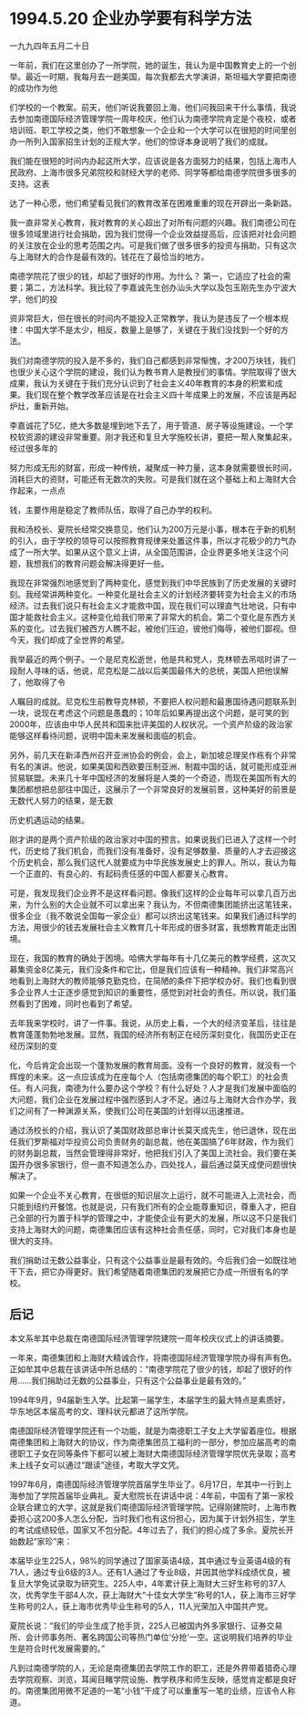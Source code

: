 # 1994.5.20 企业办学要有科学方法

一九九四年五月二十日  
  
 一年前，我们在这里创办了一所学院，她的诞生，我认为是中国教育史上的一个创举。最近一时期，我每月去一趟美国，每次我都去大学演讲，斯坦福大学要把南德的成功作为他  
  
 们学校的一个教案。前天，他们听说我要回上海，他们问我回来干什么事情，我说去参加南德国际经济管理学院一周年校庆，他们认为南德学院肯定是个夜校，或者培训班、职工学校之类，他们不敢想象一个企业和一个大学可以在很短的时间里创办一所列入国家招生计划的正规大学，他们的惊讶本身说明了我们的成就。  
  
 我们能在很短的时间内办起这所大学，应该说是各方面努力的结果，包括上海市人民政府、上海市很多兄弟院校和财经大学的老师、同学等都给南德学院很多很多的支持。这表  
  
 达了一种心愿，他们希望看见我们的教育改革在困难重重的现在开辟出一条新路。  
  
 我一直非常关心教育，我对教育的关心超出了对所有问题的兴趣。我们南德公司在很多领域里进行社会捐助，因为我们觉得一个企业效益提高后，应该把对社会问题的关注放在企业的思考范围之内。可是我们做了很多很多的投资与捐助，只有这次与上海财大的合作是最有效的。钱花在了最恰当的地方。  
  
 南德学院花了很少的钱，却起了很好的作用。为什么？ 第一，它适应了社会的需要；第二，方法科学。我比较了李嘉诚先生创办汕头大学以及包玉刚先生办宁波大学，他们的投  
  
 资非常巨大，但在很长的时间内不能投入正常教学，我认为是违反了一个根本规律：中国大学不是太少，相反，数量上是够了，关键在于我们没找到一个好的方法。  
  
 我们对南德学院的投入是不多的，我们自己都感到非常惭愧，才200万块钱，我们也很少关心这个学院的建设，我们认为教书育人是教授们的事情。学院取得了很大成果，我认为关键在于我们充分认识到了社会主义40年教育的本身的积累和成果。我们现在整个教学改革应该是在社会主义四十年成果上的发展，不应该是再起炉灶，重新开始。  
  
 李嘉诚花了5亿，绝大多数是埋到地下去了，用于管道、房子等设施建设。一个学校软资源的建设非常重要。刚才我还和复旦大学施校长讲，要把一帮人聚集起来，经过很多年的  
  
 努力形成无形的财富，形成一种传统，凝聚成一种力量，这本身就需要很长时间，消耗巨大的资财，可能还有无数次的失败。可是我们就在这个基础上和上海财大合作起来，一点点  
  
 钱，主要作用是稳定了教师队伍，取得了自己办学的权利。  
  
 我和汤校长、夏院长经常交换意见，他们认为200万元是小事，根本在于新的机制的引入，由于学校的领导可以按照教育规律来处置这件事，所以才花极少的力气办成了一所大学。如果从这个意义上讲，从全国范围讲，企业界更多地关注这个问题，我想我们的教育问题会解决得更好一些。  
  
 我现在非常强烈地感觉到了两种变化，感觉到我们中华民族到了历史发展的关键时刻。我经常讲两种变化。一种变化是社会主义的计划经济要转变为社会主义的市场经济。过去我们说只有社会主义才能救中国，现在我们可以理直气壮地说，只有中国才能救社会主义。这种变化给我们带来了非常大的机会。第二个变化是东西方关系的变化。过去我们被西方人瞧不起，被他们压迫，彼他们侮辱，被他们鄙视。但今天，我们却成了全世界的希望。  
  
 我举最近的两个例子。一个是尼克松逝世，他是共和党人，克林顿去吊唁时讲了一段耐人寻味的话，他说，尼克松是二战以后美国最伟大的总统，美国人把他误解了，他取得了令  
  
 人瞩目的成就。尼克松生前教导克林顿，不要把人权问题和最惠国待遇问题联系到一块，说现在考虑这个问题是愚蠢的；10年后如果再提出这个问题，是可笑的到2000年，应该由中华人民共和国来批评美国的人权状况。一个资产阶级的政治家能够这样看待问题，说明中国未来发展和面临的机会。  
  
 另外，前几天在新泽西州召开亚洲协会的例会，会上，新加坡总理吴作栋有个非常有名的演讲。他说，如果美国和西欧要压制亚洲、制裁中国的话，就可能形成亚洲贸易联盟。未来几十年中国经济的发展将是人类的一个奇迹，而现在美国所有大的集团都想把总部往中国迁，这展示了一个非常良好的发展前景，这种美好的前景是无数代人努力的结果，是无数  
  
 历史机遇运动的结果。  
  
 刚才讲的是两个资产阶级的政治家对中国的预言。如果说我们已进入了这样一个时代，历史给了我们机会，而我们没有准备好，没有足够数量、质量的人才去迎接这个历史机会，那么我们这代人就要成为中华民族发展史上的罪人。所以，我认为每一个正直的、有良心的、有起码责任感的中国人都要关心教育。  
  
 可是，我发现我们企业界不是这样看问题。像我们这样的企业每年可以拿几百万出来，为什么别的大企业就不可以拿出来？我认为，不但南德集团能挤出这笔钱来，很多企业（我不敢说全国每一家企业）都可以挤出这笔钱来。如果我们通过科学的方法，用很少的钱去发展社会主义教育几十年形成的很多财富，我想教育能走出困境。  
  
 现在，我国的教育的确处于困境。哈佛大学每年有十几亿美元的教学经费，这次又募集资金8亿美元，我们没条件和它比，但是我们应该有一种精神。我们非常高兴地看到上海财大的教师能够克勤克俭，在简陋的条件下把学校办好。我们也看到很多企业界人士正逐步感觉到知识的重要性，感觉到对社会的责任。所以说，我们虽然看到了困难，同时也看到了希望。  
  
 去年我来学校时，讲了一件事。我说，从历史上看，一个大的经济变革后，往往是教育蓬蓬勃勃地发展。显然，我国的经济所有制正在经历深刻变化，我国历史正在经历深刻的变  
  
 化，今后肯定会出现一个蓬勃发展的教育局面。没有一个良好的教育，就没有一个辉煌的未来。这一点应该成为在座每个人（包括南德集团的每个职工）的社会责任。有人问我，南德为什么要办这个学校？有什么好处？人才是我们发展中面临的大问题，我们企业在发展过程中强烈感到人才不足。通过与上海财大合作办学，我们之间有了一种渊源关系，使我们公司在美国的计划得以迅速推进。  
  
 通过汤校长的介绍，我认识了美国财政部总审计长莫天成先生，他已退休，现在出任我们罗斯福对华投资公司负责财务的副总裁，他在美国搞了6年财政，作为我们的财务副总裁，当然会管理得非常好，他把我们引入了美国上流社会。我们要在美国开办很多家银行，但一直不知道怎么办，四处找人，最后通过莫天成使问题很快解决了。  
  
 如果一个企业不关心教育，在很低的知识层次上运行，就不可能进入上流社会，而只能到纽约开餐馆。也就是说，只有我们所有的企业能尊重知识，尊重入才，把自己全部的行为置于科学的管理之中，才能使企业有更大的发展，所以这不只是我们支持上海财大的问题，南德集团应该有这种社会责任感，同时，它对我们本身也是很大的支持。  
  
 我们捐助过无数公益事业，只有这个公益事业是最有效的。今后我们会一如既往地干下去，把它办得更好。我们希望随着南德集团的发展把它办成一所很有名的学校。

## **后记**

本文系牟其中总裁在南德国际经济管理学院建院一周年校庆仪式上的讲话摘要。  
  
 一年来，南德集团和上海财大精诚合作，将南德国际经济管理学院办得有声有色。正如牟其中总裁在该讲话中所总结的：“南德学院花了很少的钱，却起了很好的作用……我们捐助过无数的公益事业，只有这个公益事业是最有效的。”  
  
 1994年9月，94届新生入学。比起第一届学生，本届学生的最大特点是素质好，华东地区本届高考的文、理科状元都进了这所学院。  
  
 南德国际经济管理学院还有一个功能，就是为南德职工子女上大学留着座位。根据南德集团和上海财大的协议，作为南德集团员工福利的一部分，参加应届高考的南德职工子女在同等条件下都可以被上海财大南德国际经济管理学院优先录取；高考未上线子女可以通过“跟读”途径，考取大学文凭。  
  
 1997年6月，南德国际经济管理学院首届学生毕业了。6月17日，牟其中一行到上海参加了学院首届毕业典礼。夏大慰院长在讲话中说：4年前，中国有了第一家校企联合建立的大学，这就是我们南德国际经济管理学院。记得刚建院时，上海市教委担心这200多人怎么分配，当时我们也有这份担心，因为属于计划外招生，学生的考试成绩较低，国家又不包分配。4年过去了，我们的担心成了多余。夏院长开始数起“家珍”来：  
  
 本届毕业生225人，98%的同学通过了国家英语4级，其中通过专业英语4级的有71人，通过专业6级的3人。还有1人通过了专业8级，并因其他学科成绩优良，被复旦大学免试录取为研究生。225人中，4年累计获上海财大三好生称号的37人次，优秀学生干部4人次，获上海财大“十佳女大学生”称号的1人，获上海市三好学生称号的2人，获上海市优秀毕业生称号的5人，11人光荣加入中国共产党。  
  
 夏院长说：“我们的毕业生成了抢手货，225人已被国内外多家银行、证券交易所、会计师事务所、著名跨国公司等热门单位‘分抢’一空。这说明我们培养的毕业生是符合时代发展需要的。”  
  
 凡到过南德学院的人，无论是南德集团去学院工作的职工，还是外界带着猎奇心理去学院观察、浏览，耳闻目睹学院设施、教学秩序和师生反映，感觉肯定都是良好的。南德集团用微不足道的一笔“小钱”干成了可以重重写一笔的业绩，应该令人称道。  


